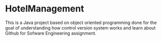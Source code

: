 # HotelManagement

This is a Java project based on object oriented programming done for the goal of understanding how control version system works and learn about Github for Sofware Engineering assignment.
